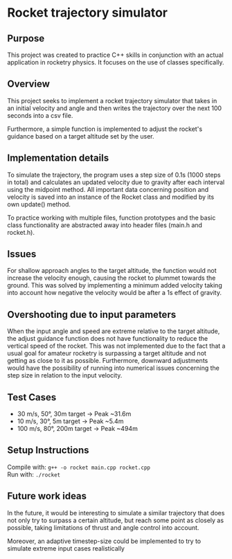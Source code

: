# Rocket trajectory simulator

## Purpose
This project was created to practice C++ skills in conjunction with an actual application in rocketry physics. It focuses on the use of classes specifically.

## Overview
This project seeks to implement a rocket trajectory simulator that takes in an initial velocity and angle and then writes the trajectory over the next 100 seconds into a csv file.

Furthermore, a simple function is implemented to adjust the rocket's guidance based on a target altitude set by the user.

## Implementation details
To simulate the trajectory, the program uses a step size of 0.1s (1000 steps in total) and calculates an updated velocity due to gravity after each interval using the midpoint method.
All important data concerning position and velocity is saved into an instance of the Rocket class and modified by its own update() method.

To practice working with multiple files, function prototypes and the basic class functionality are abstracted away into header files (main.h and rocket.h).

## Issues
For shallow approach angles to the target altitude, the function would not increase the velocity enough, causing the rocket to plummet towards the ground. This was solved by implementing a minimum added velocity taking into account how negative the velocity would be after a 1s effect of gravity.

## Overshooting due to input parameters
When the input angle and speed are extreme relative to the target altitude, the adjust guidance function does not have functionality to reduce the vertical speed of the rocket. This was not implemented due to the fact that a usual goal for amateur rocketry is surpassing a target altitude and not getting as close to it as possible. Furthermore, downward adjustments would have the possibility of running into numerical issues concerning the step size in relation to the input velocity.

## Test Cases
- 30 m/s, 50°, 30m target → Peak ~31.6m
- 10 m/s, 30°, 5m target → Peak ~5.4m
- 100 m/s, 80°, 200m target → Peak ~494m

## Setup Instructions
Compile with: `g++ -o rocket main.cpp rocket.cpp`  
Run with: `./rocket`

## Future work ideas
In the future, it would be interesting to simulate a similar trajectory that does not only try to surpass a certain altitude, but reach some point as closely as possible, taking limitations of thrust and angle control into account.

Moreover, an adaptive timestep-size could be implemented to try to simulate extreme input cases realistically
